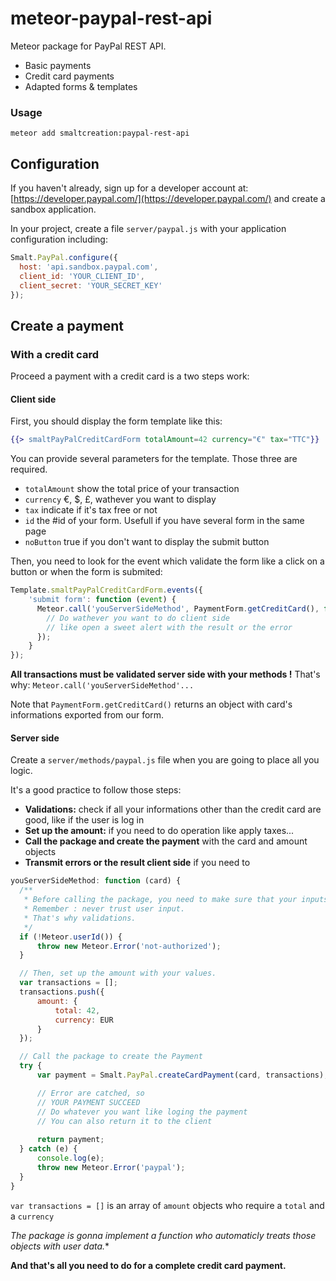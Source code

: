 # meteor-paypal-rest-api
Meteor package for PayPal REST API.

* Basic payments
* Credit card payments
* Adapted forms & templates

### Usage
``` console
meteor add smaltcreation:paypal-rest-api
```

## Configuration
If you haven't already, sign up for a developer account at: [https://developer.paypal.com/](https://developer.paypal.com/)
and create a sandbox application.

In your project, create a file `server/paypal.js` with your application configuration including:

``` javascript
Smalt.PayPal.configure({
  host: 'api.sandbox.paypal.com',
  client_id: 'YOUR_CLIENT_ID',
  client_secret: 'YOUR_SECRET_KEY'
});
```

## Create a payment
### With a credit card
Proceed a payment with a credit card is a two steps work:

#### Client side
First, you should display the form template like this:

``` handlebars
{{> smaltPayPalCreditCardForm totalAmount=42 currency="€" tax="TTC"}}
```

You can provide several parameters for the template. Those three are required.
* ``totalAmount`` show the total price of your transaction
* ``currency`` €, $, £, wathever you want to display
* ``tax`` indicate if it's tax free or not
* ``id`` the #id of your form. Usefull if you have several form in the same page
* ``noButton`` true if you don't want to display the submit button

Then, you need to look for the event which validate the form like a click on a button or when the form is submited:

``` javascript
Template.smaltPayPalCreditCardForm.events({
    'submit form': function (event) {
      Meteor.call('youServerSideMethod', PaymentForm.getCreditCard(), function (error, result) {
        // Do wathever you want to do client side
        // like open a sweet alert with the result or the error
      });
    }
});
```
**All transactions must be validated server side with your methods !**
That's why: `Meteor.call('youServerSideMethod'...`

Note that `PaymentForm.getCreditCard()` returns an object with card's informations exported from our form.

#### Server side
Create a `server/methods/paypal.js` file when you are going to place all you logic.

It's a good practice to follow those steps:
* **Validations:** check if all your informations other than the credit card are good, like if the user is log in
* **Set up the amount:** if you need to do operation like apply taxes...
* **Call the package and create the payment** with the card and amount objects
* **Transmit errors or the result client side** if you need to

``` javascript
youServerSideMethod: function (card) {
  /**
   * Before calling the package, you need to make sure that your inputs are well submitted.
   * Remember : never trust user input.
   * That's why validations.
   */
  if (!Meteor.userId()) {
      throw new Meteor.Error('not-authorized');
  }

  // Then, set up the amount with your values.
  var transactions = [];
  transactions.push({
      amount: {
          total: 42,
          currency: EUR
      }
  });

  // Call the package to create the Payment
  try {
      var payment = Smalt.PayPal.createCardPayment(card, transactions);

      // Error are catched, so
      // YOUR PAYMENT SUCCEED
      // Do whatever you want like loging the payment
      // You can also return it to the client
      
      return payment;
  } catch (e) {
      console.log(e);
      throw new Meteor.Error('paypal');
  }
}
```

`var transactions = []` is an array of `amount` objects who require a `total` and a `currency`

*The package is gonna implement a function who automaticly treats those objects with user data.**

**And that's all you need to do for a complete credit card payment.**
